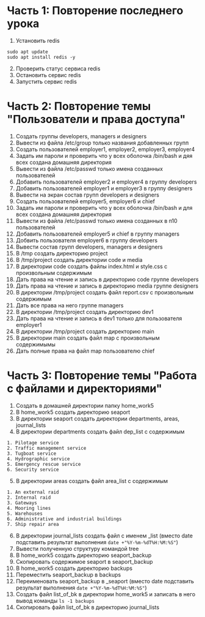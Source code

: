 # Часть 1: Повторение последнего урока
1) Установить redis
```
sudo apt update
sudo apt install redis -y
```
2) Проверить статус сервиса redis
3) Остановить сервис redis
4) Запустить сервис redis

# Часть 2: Повторение темы "Пользователи и права доступа"
1) Создать группы developers, managers и designers
2) Вывести из файла /etc/group только названия добавленных групп
3) Создать пользователей employer1, employer2, employer3, employer4
4) Задать им пароли и проверить что у всех оболочка /bin/bash и дяя всех создана домашняя директория
5) Вывести из файла /etc/passwd только имена созданных пользователей
6) Добавить пользователей employer2 и employer4 в группу developers
7) Добавить пользователей employer1 и employer3 в группу designers
8) Вывести на экран состав групп developers и designers
9) Создать пользователей employer5, employer6 и chief
10) Задать им пароли и проверить что у всех оболочка /bin/bash и для всех создана домашняя директория
11) Вывести из файла /etc/passwd только имена созданных в п10 пользователей
12) Добавить пользователей employer5 и chief в группу managers
13) Добвить пользователя employer6 в группу developers
14) Вывести состав групп developers, managers и designers
15) В /tmp создать директорию project
16) В /tmp/project создать директории code и media
17) В директории code создать файлы index.html и style.css с произвольным содержимым
18) Дать права на чтение и запись в директорию code группе developers
19) Дать права на чтение и запись в директорию media группе designers
20) В директории /tmp/project создать файл report.csv с произвольным содержимым
21) Дать все права на него группе managers
22) В директории /tmp/project создать директорию dev1
23) Дать права на чтение и запись в dev1 только для пользователя employer1
24) В директории /tmp/project создать директорию main
25) В директории main создать файл map с произвольным содержимымы
26) Дать полные права на файл map пользователю chief

# Часть 3: Повторение темы "Работа с файлами и директориями"
1) Создать в домашней директории папку home_work5
2) В home_work5 создать директорию seaport
3) В директории seaport создать директории departments, areas, journal_lists
4) В директории departments создать файл dep_list с содержимым
```
1. Pilotage service
2. Traffic management service
3. Tugboat service
4. Hydrographic service
5. Emergency rescue service
6. Security service
```
5) В директории areas создать файл area_list с содержимым
```
1. An external raid
2. Internal raid
3. Gateways
4. Mooring lines
5. Warehouses
6. Administrative and industrial buildings
7. Ship repair area
```
6) В директории journal_lists создать файл с именем <date>_list (вместо date подставить результат выполнения ```date +"%Y-%m-%dT%H:%M:%S"```)
7) Вывести полученную структуру командой tree
8) В home_work5 создать директорию seaport_backup
9) Скопировать содержимое seaport в seaport_backup
10) В home_work5 создать директорию backups
11) Переместить seaport_backup в backups
12) Переименовать seaport_backup в <date>_seaport (вместо date подставить результат выполнения ```date +"%Y-%m-%dT%H:%M:%S"```)
13) Создать файл list_of_bk в директории home_work5 и записать в него вывод команды ```ls -1 backups```
14) Скопировать файл list_of_bk в директорию journal_lists
